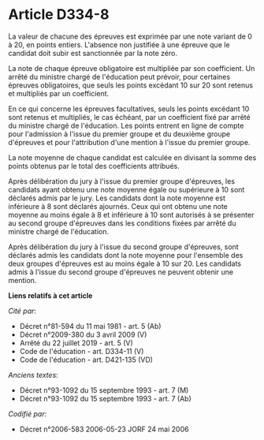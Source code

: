 # Article D334-8

La valeur de chacune des épreuves est exprimée par une note variant de 0 à 20, en points entiers. L'absence non justifiée à
une épreuve que le candidat doit subir est sanctionnée par la note zéro.

La note de chaque épreuve obligatoire est multipliée par son coefficient. Un arrêté du ministre chargé de l'éducation peut
prévoir, pour certaines épreuves obligatoires, que seuls les points excédant 10 sur 20 sont retenus et multipliés par un
coefficient.

En ce qui concerne les épreuves facultatives, seuls les points excédant 10 sont retenus et multipliés, le cas échéant, par un
coefficient fixé par arrêté du ministre chargé de l'éducation. Les points entrent en ligne de compte pour l'admission à
l'issue du premier groupe et du deuxième groupe d'épreuves et pour l'attribution d'une mention à l'issue du premier groupe.

La note moyenne de chaque candidat est calculée en divisant la somme des points obtenus par le total des coefficients
attribués.

Après délibération du jury à l'issue du premier groupe d'épreuves, les candidats ayant obtenu une note moyenne égale ou
supérieure à 10 sont déclarés admis par le jury. Les candidats dont la note moyenne est inférieure à 8 sont déclarés
ajournés. Ceux qui ont obtenu une note moyenne au moins égale à 8 et inférieure à 10 sont autorisés à se présenter au second
groupe d'épreuves dans les conditions fixées par arrêté du ministre chargé de l'éducation.

Après délibération du jury à l'issue du second groupe d'épreuves, sont déclarés admis les candidats dont la note moyenne pour
l'ensemble des deux groupes d'épreuves est au moins égale à 10 sur 20. Les candidats admis à l'issue du second groupe
d'épreuves ne peuvent obtenir une mention.

**Liens relatifs à cet article**

_Cité par_:

  - Décret n°81-594 du 11 mai 1981 - art. 5 (Ab)
  - Décret n°2009-380 du 3 avril 2009 (V)
  - Arrêté du 22 juillet 2019 - art. 5 (V)
  - Code de l'éducation - art. D334-11 (V)
  - Code de l'éducation - art. D421-135 (VD)

_Anciens textes_:

  - Décret n°93-1092 du 15 septembre 1993 - art. 7 (M)
  - Décret n°93-1092 du 15 septembre 1993 - art. 7 (Ab)

_Codifié par_:

  - Décret n°2006-583 2006-05-23 JORF 24 mai 2006

